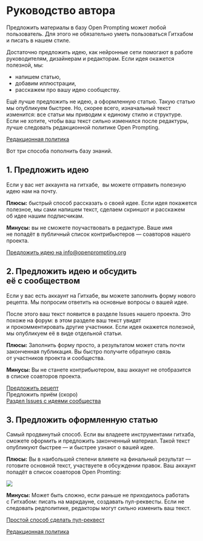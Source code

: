 # Руководство автора
Предложить материалы в базу Open Prompting может любой пользователь. Для этого не обязательно уметь пользоваться Гитхабом и писать в нашем стиле.

Достаточно предложить идею, как нейронные сети помогают в работе руководителям, дизайнерам и редакторам. Если идея окажется полезной, мы:
* напишем статью,
* добавим иллюстрации,
* расскажем про вашу идею сообществу.

Ещё лучше предложить не идею, а оформленную статью. Такую статью мы опубликуем быстрее. Но, скорее всего, изначальный текст изменится: все статьи мы приводим к единому стилю и структуре. Если не хотите, чтобы ваш текст сильно изменился после редактуры, лучше следовать редакционной политике Open Prompting.

[Редакционная политика](https://github.com/Open-Prompting/Knowledge-Base/tree/main/content/articles/policy/)

Вот три способа пополнить базу знаний.

## 1. Предложить идею

Если у вас нет аккаунта на гитхабе,  вы можете отправить полезную идею нам на почту.

**Плюсы:** быстрый способ рассказать о своей идее. Если идея покажется полезное, мы сами напишем текст, сделаем скриншот и расскажем об идее нашим подписчикам.

**Минусы:** вы не сможете поучаствовать в редактуре. Ваше имя не попадёт в публичный список контрибьютеров — соавторов нашего проекта.

[Предложить идею на info@openprompting.org](mailto:info@openprompting.org)

## 2. Предложить идею и обсудить её с сообществом

Если у вас есть аккаунт на Гитхабе, вы можете заполнить форму нового рецепта. Мы попросим ответить на основные вопросы о вашей идее.

После этого ваш текст появится в разделе Issues нашего проекта. Это похоже на форум: в этом разделе ваш текст увидят и прокомментировать другие участники. Если идея окажется полезной, мы опубликуем её в виде отдельной статьи.

**Плюсы:** Заполнить форму просто, а результатом может стать почти законченная публикация. Вы быстро получите обратную связь от участников проекта и сообщества.

**Минусы:** Вы не станете контрибьютером, ваш аккаунт не отобразится в списке соавторов проекта.

[Предложить рецепт](https://github.com/Open-Prompting/Knowledge-Base/issues/new?assignees=&labels=%D0%9D%D0%BE%D0%B2%D1%8B%D0%B9+%D1%80%D0%B5%D1%86%D0%B5%D0%BF%D1%82&projects=&template=form-recipe.yml&title=%D0%9D%D0%BE%D0%B2%D1%8B%D0%B9+%D1%80%D0%B5%D1%86%D0%B5%D0%BF%D1%82%3A)<br>
Предложить приём (скоро)<br>
[Раздел Issues c идеями сообщества](https://github.com/Open-Prompting/Knowledge-Base/issues)

## 3. Предложить оформленную статью

Самый продвинутый способ. Если вы владеете инструментами гитхаба, сможете оформить и предложить законченный материал. Такой текст опубликуют быстрее — и быстрее узнают о вашей идее.

**Плюсы:** Вы в наибольшей степени влияете на финальный результат — готовите основной текст, участвуете в обсуждении правок. Ваш аккаунт попадёт в список соавторов Open Promting:

<a href="https://github.com/open-prompting/knowledge-base/graphs/contributors">
<img src="https://contrib.rocks/image?repo=open-prompting/knowledge-base" />
</a>

**Минусы:** Может быть сложно, если раньше не приходилось работать с Гитхабом: писать на маркдауне, создавать пул-реквесты. Если не следовать редполитике, редакторы могут сильно изменить ваш текст.

[Простой способ сделать пул-реквест](https://github.com/Open-Prompting/Knowledge-Base/tree/main/content/articles/pull-request)

[Редакционная политика](https://github.com/Open-Prompting/Knowledge-Base/tree/main/content/articles/policy/)

